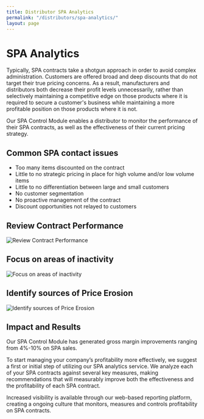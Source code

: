 ```yaml
---
title: Distributor SPA Analytics
permalink: "/distributors/spa-analytics/"
layout: page
---
```


# SPA Analytics

Typically, SPA contracts take a shotgun approach in order to avoid complex administration. Customers are offered broad and deep discounts that do not target their true pricing concerns. As a result, manufacturers and distributors both decrease their profit levels unnecessarily, rather than selectively maintaining a competitive edge on those products where it is required to secure a customer's business while maintaining a more profitable position on those products where it is not.

Our SPA Control Module enables a distributor to monitor the performance of their SPA contracts, as well as the effectiveness of their current pricing strategy.

<h2 class="color-orange mt-5 mb-3">Common SPA contact issues</h2>

- Too many items discounted on the contract
- Little to no strategic pricing in place for high volume and/or low volume items
- Little to no differentiation between large and small customers
- No customer segmentation
- No proactive management of the contract
- Discount opportunities not relayed to customers

<div class="card-deck">
  <div class="card my-5">
    <div class="card-block">
      <h2 class="color-blue">Review Contract Performance</h2>
    </div>
    <img class="card-img-bottom" src="/uploads/spa-analytics-1.png" alt="Review Contract Performance">
  </div>
  <div class="card my-5">
    <div class="card-block">
      <h2 class="color-blue">Focus on areas of inactivity</h2>
    </div>
    <img class="card-img-bottom" src="/uploads/spa-analytics-2.png" alt="Focus on areas of inactivity">
  </div>
  <div class="card my-5">
    <div class="card-block">
      <h2 class="color-blue">Identify sources of Price Erosion</h2>
    </div>
    <img class="card-img-bottom" src="/uploads/spa-analytics-3.png" alt="Identify sources of Price Erosion">
  </div>
</div>

<h2 class="color-green mb-3">Impact and Results</h2>

Our SPA Control Module has generated gross margin improvements ranging from 4%-10% on SPA sales.

To start managing your company’s profitability more effectively, we suggest a first or initial step of utilizing our SPA analytics service. We analyze each of your SPA contracts against several key measures, making recommendations that will measurably improve both the effectiveness and the profitability of each SPA contract.

Increased visibility is available through our web-based reporting platform, creating a ongoing culture that monitors, measures and controls profitability on SPA contracts.

